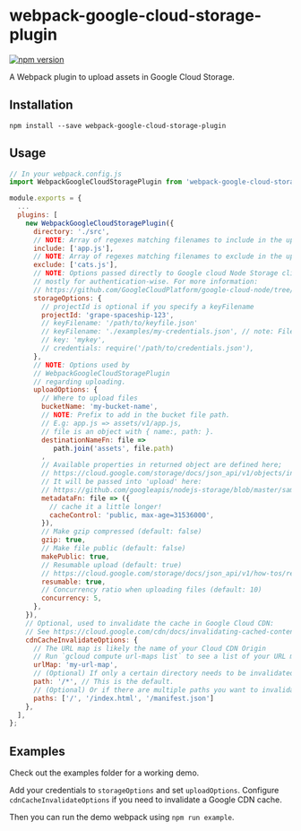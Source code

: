 # webpack-google-cloud-storage-plugin

[![npm version](https://badge.fury.io/js/webpack-google-cloud-storage-plugin.svg)](https://badge.fury.io/js/webpack-google-cloud-storage-plugin)

A Webpack plugin to upload assets in Google Cloud Storage.

## Installation

`npm install --save webpack-google-cloud-storage-plugin`

## Usage

```JavaScript
// In your webpack.config.js
import WebpackGoogleCloudStoragePlugin from 'webpack-google-cloud-storage-plugin';

module.exports = {
  ...
  plugins: [
    new WebpackGoogleCloudStoragePlugin({
      directory: './src',
      // NOTE: Array of regexes matching filenames to include in the uploading process
      include: ['app.js'],
      // NOTE: Array of regexes matching filenames to exclude in the uploading process
      exclude: ['cats.js'],
      // NOTE: Options passed directly to Google cloud Node Storage client. This is 
      // mostly for authentication-wise. For more information:
      // https://github.com/GoogleCloudPlatform/google-cloud-node/tree/master/packages/storage#authentication
      storageOptions: {
        // projectId is optional if you specify a keyFilename
        projectId: 'grape-spaceship-123',
        // keyFilename: '/path/to/keyfile.json'
        // keyFilename: './examples/my-credentials.json', // note: Filename, not FileName
        // key: 'mykey',
        // credentials: require('/path/to/credentials.json'),
      },
      // NOTE: Options used by
      // WebpackGoogleCloudStoragePlugin
      // regarding uploading.
      uploadOptions: {
        // Where to upload files
        bucketName: 'my-bucket-name',
        // NOTE: Prefix to add in the bucket file path.
        // E.g: app.js => assets/v1/app.js,
        // file is an object with { name:, path: }.
        destinationNameFn: file =>
           path.join('assets', file.path)
        ,
        // Available properties in returned object are defined here;
        // https://cloud.google.com/storage/docs/json_api/v1/objects/insert#request_properties_JSON
        // It will be passed into 'upload' here:
        // https://github.com/googleapis/nodejs-storage/blob/master/samples/files.js#L116
        metadataFn: file => ({
          // cache it a little longer!
          cacheControl: 'public, max-age=31536000',
        }),
        // Make gzip compressed (default: false)
        gzip: true,
        // Make file public (default: false)
        makePublic: true,
        // Resumable upload (default: true)
        // https://cloud.google.com/storage/docs/json_api/v1/how-tos/resumable-upload
        resumable: true,
        // Concurrency ratio when uploading files (default: 10)
        concurrency: 5,
      },
    }),
    // Optional, used to invalidate the cache in Google Cloud CDN:
    // See https://cloud.google.com/cdn/docs/invalidating-cached-content#gclou
    cdnCacheInvalidateOptions: {
      // The URL map is likely the name of your Cloud CDN Origin
      // Run `gcloud compute url-maps list` to see a list of your URL maps
      urlMap: 'my-url-map',
      // (Optional) If only a certain directory needs to be invalidated, list it here:
      path: '/*', // This is the default.
      // (Optional) Or if there are multiple paths you want to invalidate:
      paths: ['/', '/index.html', '/manifest.json']
    },
  ],
};
```
## Examples

Check out the examples folder for a working demo.

Add your credentials to `storageOptions` and set `uploadOptions`. Configure `cdnCacheInvalidateOptions` if you need
to invalidate a Google CDN cache.

Then you can run the demo webpack using `npm run example`.
